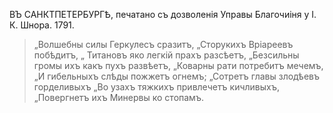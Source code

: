ВЪ САНКТПЕТЕРБУРГѢ, печатано съ дозволенія Управы Благочиіня у І. К. Шнора. 1791.
> „Волшебны силы Геркулесъ сразитъ,
> „Сторукихъ Вріареевъ побѣдитъ,
> „ Титановъ яко легкій прахъ разсѣетъ,
> „Безсильны громы ихъ какъ пухъ развѣетъ,
> „Коварны рати потребитъ мечемъ,
> „И гибельныхъ слѣды пожжетъ огнемъ;
> „Сотретъ главы злодѣевъ горделивыхъ
> „Во узахъ тяжкихъ привлечетъ кичливыхъ,
> „Повергнетъ ихъ Минервы ко стопамъ.